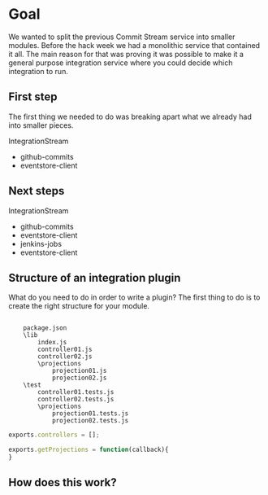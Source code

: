 # Goal #
We wanted to split the previous Commit Stream service into smaller modules. Before the hack week we had a monolithic service that contained it all. The main reason for that was proving it was possible to make it a general purpose integration service where you could decide which integration to run. 

## First step ##
 The first thing we needed to do was breaking apart what we already had into smaller pieces.

IntegrationStream

- github-commits
 - eventstore-client


## Next steps ##

IntegrationStream

- github-commits
 - eventstore-client
- jenkins-jobs
 - eventstore-client

## Structure of an integration plugin ##
What do you need to do in order to write a plugin?
The first thing to do is to create the right structure for your module.
```

	package.json	
	\lib
		index.js
		controller01.js
		controller02.js
		\projections
			projection01.js
			projection02.js
	\test
		controller01.tests.js
		controller02.tests.js
		\projections
			projection01.tests.js
			projection02.tests.js
```

```javascript
exports.controllers = [];

exports.getProjections = function(callback){
}
```

## How does this work? ##
      
